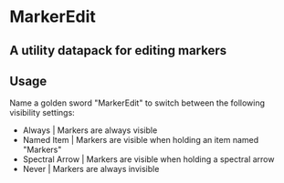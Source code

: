 # MarkerEdit
 A utility datapack for editing markers
---
## Usage
Name a golden sword "MarkerEdit" to switch between the following visibility settings:

- Always | Markers are always visible
- Named Item | Markers are visible when holding an item named "Markers"
- Spectral Arrow | Markers are visible when holding a spectral arrow
- Never | Markers are always invisible
